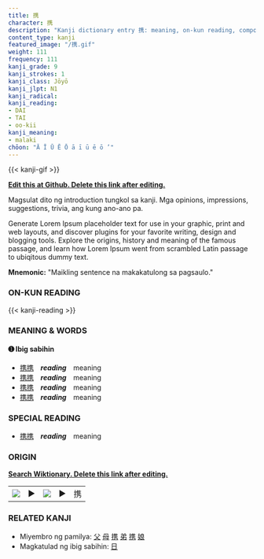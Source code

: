 ```yaml
---
title: 携
character: 携
description: "Kanji dictionary entry 携: meaning, on-kun reading, compounds, origin, related kanji"
content_type: kanji
featured_image: "/携.gif"
weight: 111
frequency: 111
kanji_grade: 9
kanji_strokes: 1
kanji_class: Jōyō
kanji_jlpt: N1
kanji_radical: 
kanji_reading: 
- DAI
- TAI
- oo-kii
kanji_meaning:
- malaki
chōon: "Ā Ī Ū Ē Ō ā ī ū ē ō ’"
---
```

[//]: # (Don't edit the line below. Kanji animated GIF code is automatically generated.)
{{< kanji-gif >}}

[//]: # (Edit below this line.)

**[Edit this at Github. Delete this link after editing.](https://github.com/tim0g/tim/tree/main/content/kanji/携/index.md)**

Magsulat dito ng introduction tungkol sa kanji. Mga opinions, impressions, suggestions, trivia, ang kung ano-ano pa.

Generate Lorem Ipsum placeholder text for use in your graphic, print and web layouts, and discover plugins for your favorite writing, design and blogging tools. Explore the origins, history and meaning of the famous passage, and learn how Lorem Ipsum went from scrambled Latin passage to ubiqitous dummy text.
 
**Mnemonic:** "Maikling sentence na makakatulong sa pagsaulo."

### ON-KUN READING

[//]: # (Don't edit the line below. ON-KUN READING code is automatically generated.)
{{< kanji-reading >}}

### MEANING & WORDS

#### ➊ **Ibig sabihin**
  - [携](../携)[携](../携)　***reading***　meaning
  - [携](../携)[携](../携)　***reading***　meaning
  - [携](../携)[携](../携)　***reading***　meaning
  - [携](../携)[携](../携)　***reading***　meaning

### SPECIAL READING
  - [携](../携)[携](../携)　***reading***　meaning

### ORIGIN

**[Search Wiktionary. Delete this link after editing.](https://wiktionary.org/wiki/携)**
<table class="kanji-table"><tr><td>
<img src="60px-携-bronze.svg.png">
</td><td>▶</td><td>
<img src="60px-携-oracle.svg.png">
</td><td>▶</td>
<td class="kanji-origin">携</td>
</tr></table>

### RELATED KANJI
- Miyembro ng pamilya: [父](../父) [母](../母) [携](../携) [弟](../弟) [携](../携) [娘](../娘)
- Magkatulad ng ibig sabihin: [日](../日)
